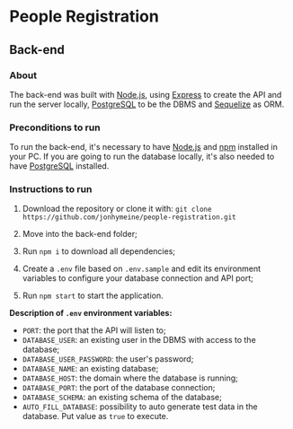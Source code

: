 # People Registration

## Back-end

### About

The back-end was built with [Node.js](https://nodejs.org/en), using [Express](https://expressjs.com/) to create the API and run the server locally, [PostgreSQL](https://www.postgresql.org/) to be the DBMS and [Sequelize](https://sequelize.org/) as ORM.

### Preconditions to run

To run the back-end, it's necessary to have [Node.js](https://nodejs.org/en) and [npm](https://www.npmjs.com/) installed in your PC.
If you are going to run the database locally, it's also needed to have [PostgreSQL](https://www.postgresql.org/) installed.

### Instructions to run

1. Download the repository or clone it with:
   `git clone https://github.com/jonhymeine/people-registration.git`

2. Move into the back-end folder;

3. Run `npm i` to download all dependencies;

4. Create a `.env` file based on `.env.sample` and edit its environment variables to configure your database connection and API port;

5. Run `npm start` to start the application.

**Description of `.env` environment variables:**

-   `PORT`: the port that the API will listen to;
-   `DATABASE_USER`: an existing user in the DBMS with access to the database;
-   `DATABASE_USER_PASSWORD`: the user's password;
-   `DATABASE_NAME`: an existing database;
-   `DATABASE_HOST`: the domain where the database is running;
-   `DATABASE_PORT`: the port of the database connection;
-   `DATABASE_SCHEMA`: an existing schema of the database;
-   `AUTO_FILL_DATABASE`: possibility to auto generate test data in the database. Put value as `true` to execute.
